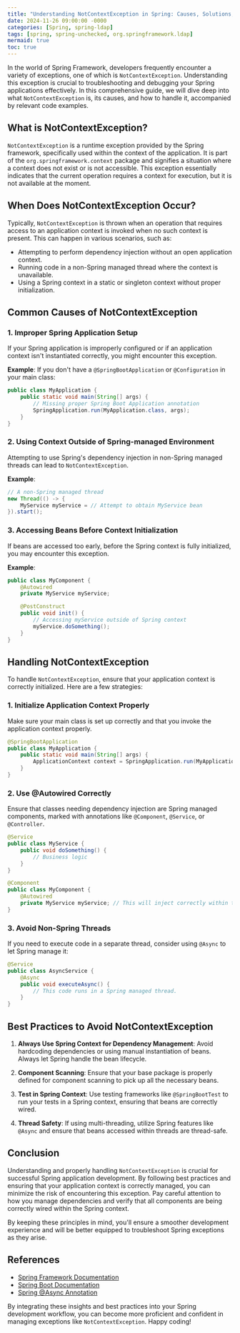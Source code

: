 ```yaml
---
title: "Understanding NotContextException in Spring: Causes, Solutions, and Best Practices"
date: 2024-11-26 09:00:00 -0000
categories: [Spring, spring-ldap]
tags: [spring, spring-unchecked, org.springframework.ldap]
mermaid: true
toc: true
---
```



In the world of Spring Framework, developers frequently encounter a variety of exceptions, one of which is `NotContextException`. Understanding this exception is crucial to troubleshooting and debugging your Spring applications effectively. In this comprehensive guide, we will dive deep into what `NotContextException` is, its causes, and how to handle it, accompanied by relevant code examples.

## What is NotContextException?

`NotContextException` is a runtime exception provided by the Spring framework, specifically used within the context of the application. It is part of the `org.springframework.context` package and signifies a situation where a context does not exist or is not accessible. This exception essentially indicates that the current operation requires a context for execution, but it is not available at the moment.

## When Does NotContextException Occur?

Typically, `NotContextException` is thrown when an operation that requires access to an application context is invoked when no such context is present. This can happen in various scenarios, such as:

- Attempting to perform dependency injection without an open application context.
- Running code in a non-Spring managed thread where the context is unavailable.
- Using a Spring context in a static or singleton context without proper initialization.

## Common Causes of NotContextException

### 1. Improper Spring Application Setup

If your Spring application is improperly configured or if an application context isn't instantiated correctly, you might encounter this exception.

**Example**: If you don't have a `@SpringBootApplication` or `@Configuration` in your main class:

```java
public class MyApplication {
    public static void main(String[] args) {
        // Missing proper Spring Boot Application annotation
        SpringApplication.run(MyApplication.class, args);
    }
}
```

### 2. Using Context Outside of Spring-managed Environment

Attempting to use Spring's dependency injection in non-Spring managed threads can lead to `NotContextException`.

**Example**:

```java
// A non-Spring managed thread
new Thread(() -> {
    MyService myService = // Attempt to obtain MyService bean
}).start();
```

### 3. Accessing Beans Before Context Initialization

If beans are accessed too early, before the Spring context is fully initialized, you may encounter this exception.

**Example**:

```java
public class MyComponent {
    @Autowired
    private MyService myService;

    @PostConstruct
    public void init() {
        // Accessing myService outside of Spring context
        myService.doSomething();
    }
}
```

## Handling NotContextException

To handle `NotContextException`, ensure that your application context is correctly initialized. Here are a few strategies:

### 1. Initialize Application Context Properly

Make sure your main class is set up correctly and that you invoke the application context properly.

```java
@SpringBootApplication
public class MyApplication {
    public static void main(String[] args) {
        ApplicationContext context = SpringApplication.run(MyApplication.class, args);
    }
}
```

### 2. Use @Autowired Correctly

Ensure that classes needing dependency injection are Spring managed components, marked with annotations like `@Component`, `@Service`, or `@Controller`.

```java
@Service
public class MyService {
    public void doSomething() {
        // Business logic
    }
}

@Component
public class MyComponent {
    @Autowired
    private MyService myService; // This will inject correctly within the context
}
```

### 3. Avoid Non-Spring Threads

If you need to execute code in a separate thread, consider using `@Async` to let Spring manage it:

```java
@Service
public class AsyncService {
    @Async
    public void executeAsync() {
        // This code runs in a Spring managed thread.
    }
}

```

## Best Practices to Avoid NotContextException

1. **Always Use Spring Context for Dependency Management**: Avoid hardcoding dependencies or using manual instantiation of beans. Always let Spring handle the bean lifecycle.

2. **Component Scanning**: Ensure that your base package is properly defined for component scanning to pick up all the necessary beans.

3. **Test in Spring Context**: Use testing frameworks like `@SpringBootTest` to run your tests in a Spring context, ensuring that beans are correctly wired.

4. **Thread Safety**: If using multi-threading, utilize Spring features like `@Async` and ensure that beans accessed within threads are thread-safe.

## Conclusion

Understanding and properly handling `NotContextException` is crucial for successful Spring application development. By following best practices and ensuring that your application context is correctly managed, you can minimize the risk of encountering this exception. Pay careful attention to how you manage dependencies and verify that all components are being correctly wired within the Spring context.

By keeping these principles in mind, you'll ensure a smoother development experience and will be better equipped to troubleshoot Spring exceptions as they arise.

## References

- [Spring Framework Documentation](https://docs.spring.io/spring-framework/docs/current/reference/html/)
- [Spring Boot Documentation](https://docs.spring.io/spring-boot/docs/current/reference/html/)
- [Spring @Async Annotation](https://docs.spring.io/spring-framework/docs/current/javadoc-api/org/springframework/scheduling/annotation/Async.html)

By integrating these insights and best practices into your Spring development workflow, you can become more proficient and confident in managing exceptions like `NotContextException`. Happy coding!
